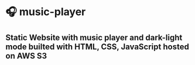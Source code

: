 # 🎧 music-player

## Static Website with music player and dark-light mode builted with HTML, CSS, JavaScript hosted on AWS S3
